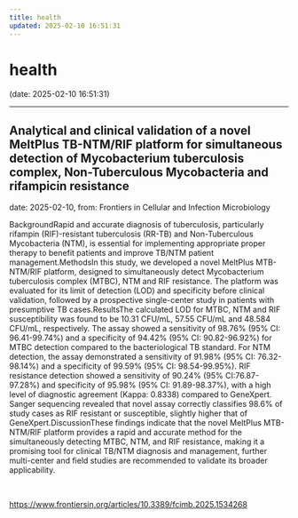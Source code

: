 ```yaml
---
title: health
updated: 2025-02-10 16:51:31
---
```


# health

(date: 2025-02-10 16:51:31)

---

## Analytical and clinical validation of a novel MeltPlus TB-NTM/RIF platform for simultaneous detection of Mycobacterium tuberculosis complex, Non-Tuberculous Mycobacteria and rifampicin resistance

date: 2025-02-10, from: Frontiers in Cellular and Infection Microbiology

BackgroundRapid and accurate diagnosis of tuberculosis, particularly rifampin (RIF)-resistant tuberculosis (RR-TB) and Non-Tuberculous Mycobacteria (NTM), is essential for implementing appropriate proper therapy to benefit patients and improve TB/NTM patient management.MethodsIn this study, we developed a novel MeltPlus MTB-NTM/RIF platform, designed to simultaneously detect Mycobacterium tuberculosis complex (MTBC), NTM and RIF resistance. The platform was evaluated for its limit of detection (LOD) and specificity before clinical validation, followed by a prospective single-center study in patients with presumptive TB cases.ResultsThe calculated LOD for MTBC, NTM and RIF susceptibility was found to be 10.31 CFU/mL, 57.55 CFU/mL and 48.584 CFU/mL, respectively. The assay showed a sensitivity of 98.76% (95% CI: 96.41-99.74%) and a specificity of 94.42% (95% CI: 90.82-96.92%) for MTBC detection compared to the bacteriological TB standard. For NTM detection, the assay demonstrated a sensitivity of 91.98% (95% CI: 76.32-98.14%) and a specificity of 99.59% (95% CI: 98.54-99.95%). RIF resistance detection showed a sensitivity of 90.24% (95% CI:76.87-97.28%) and specificity of 95.98% (95% CI: 91.89-98.37%), with a high level of diagnostic agreement (Kappa: 0.8338) compared to GeneXpert. Sanger sequencing revealed that novel assay correctly classifies 98.6% of study cases as RIF resistant or susceptible, slightly higher that of GeneXpert.DiscussionThese findings indicate that the novel MeltPlus MTB-NTM/RIF platform provides a rapid and accurate method for the simultaneously detecting MTBC, NTM, and RIF resistance, making it a promising tool for clinical TB/NTM diagnosis and management, further multi-center and field studies are recommended to validate its broader applicability. 

<br> 

<https://www.frontiersin.org/articles/10.3389/fcimb.2025.1534268>


